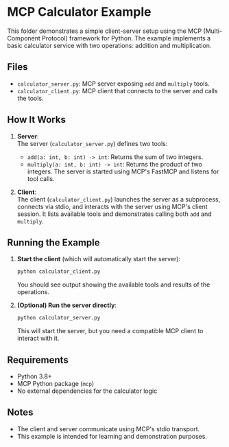 # MCP Calculator Example

This folder demonstrates a simple client-server setup using the MCP (Multi-Component Protocol) framework for Python. The example implements a basic calculator service with two operations: addition and multiplication.

## Files

- `calculator_server.py`: MCP server exposing `add` and `multiply` tools.
- `calculator_client.py`: MCP client that connects to the server and calls the tools.

## How It Works

1. **Server**:  
   The server (`calculator_server.py`) defines two tools:
   - `add(a: int, b: int) -> int`: Returns the sum of two integers.
   - `multiply(a: int, b: int) -> int`: Returns the product of two integers.
   The server is started using MCP's FastMCP and listens for tool calls.

2. **Client**:  
   The client (`calculator_client.py`) launches the server as a subprocess, connects via stdio, and interacts with the server using MCP's client session. It lists available tools and demonstrates calling both `add` and `multiply`.

## Running the Example

1. **Start the client** (which will automatically start the server):

   ```bash
   python calculator_client.py
   ```

   You should see output showing the available tools and results of the operations.

2. **(Optional) Run the server directly**:

   ```bash
   python calculator_server.py
   ```

   This will start the server, but you need a compatible MCP client to interact with it.

## Requirements

- Python 3.8+
- MCP Python package (`mcp`)
- No external dependencies for the calculator logic

## Notes

- The client and server communicate using MCP's stdio transport.
- This example is intended for learning and demonstration purposes.

